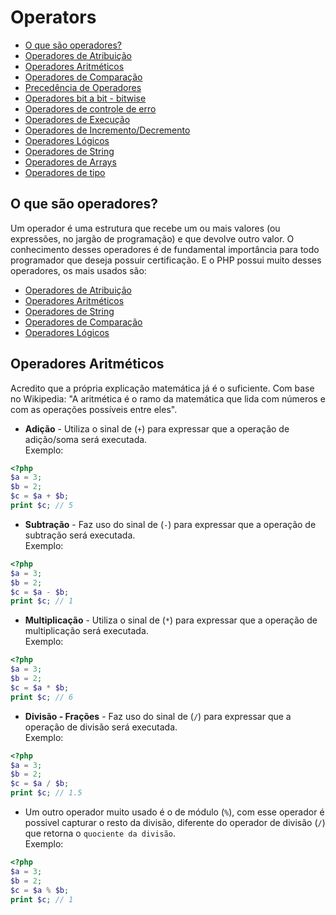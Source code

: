 # Operators

* [O que são operadores?](#o-que-são-operadores)
* [Operadores de Atribuição](#operadores-de-atribuição)
* [Operadores Aritméticos](#operadores-aritméticos)
* [Operadores de Comparação](#operadores-de-comparação)
* [Precedência de Operadores](#precedência-de-operadores)
* [Operadores bit a bit - bitwise](#operadores-bit-a-bit-bitwise)
* [Operadores de controle de erro](#operadores-de-controle-de-erro)
* [Operadores de Execução](#operadores-de-execução)
* [Operadores de Incremento/Decremento](#operadores-de-incremento-decremento)
* [Operadores Lógicos](#operadores-lógicos)
* [Operadores de String](#operadores-de-string)
* [Operadores de Arrays](#operadores-de-arrays)
* [Operadores de tipo](#operadores-de-tipo)

## O que são operadores?

Um operador é uma estrutura que recebe um ou mais valores (ou expressões, no jargão de programação) e que devolve outro valor. O conhecimento desses operadores é de fundamental importância para todo programador que deseja possuir certificação. E o PHP possui muito desses operadores, os mais usados são:
* [Operadores de Atribuição](#operadores-de-atribuição)
* [Operadores Aritméticos](#operadores-aritméticos)
* [Operadores de String](#operadores-de-string)
* [Operadores de Comparação](#operadores-de-comparação)
* [Operadores Lógicos](#operadores-lógicos)

## Operadores Aritméticos
Acredito que a própria explicação matemática já é o suficiente. Com base no Wikipedia: "A aritmética é o ramo da matemática que lida com números e com as operações possíveis entre eles".

* **Adição** - Utiliza o sinal de (`+`) para expressar que a operação de adição/soma será executada.     
Exemplo:  
```php
<?php
$a = 3;
$b = 2;
$c = $a + $b;
print $c; // 5
```

* **Subtração** - Faz uso do sinal de (`-`) para expressar que a operação de subtração será executada.    
Exemplo:  
```php
<?php
$a = 3;
$b = 2;
$c = $a - $b;
print $c; // 1
```

* **Multiplicação** - Utiliza o sinal de (`*`) para expressar que a operação de multiplicação será executada.  
Exemplo:  
```php
<?php
$a = 3;
$b = 2;
$c = $a * $b;
print $c; // 6
```

* **Divisão - Frações** - Faz uso do sinal de (`/`) para expressar que a operação de divisão será executada.  
Exemplo:  
```php
<?php
$a = 3;
$b = 2;
$c = $a / $b;
print $c; // 1.5
```

* Um outro operador muito usado é o de módulo (`%`), com esse operador é possivel capturar o resto da divisão, diferente do operador de divisão (`/`) que retorna o `quociente da divisão`.   
Exemplo:  
```php
<?php
$a = 3;
$b = 2;
$c = $a % $b;
print $c; // 1
```
